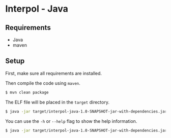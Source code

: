 # Interpol - Java

## Requirements

- Java
- maven

## Setup

First, make sure all requirements are installed.

Then compile the code using `maven`.

```bash
$ mvn clean package
```

The ELF file will be placed in the `target` directory.

```bash
$ java -jar target/interpol-java-1.0-SNAPSHOT-jar-with-dependencies.jar
```

You can use the `-h` or `--help` flag to show the help information.

```bash
$ java -jar target/interpol-java-1.0-SNAPSHOT-jar-with-dependencies.jar --help
```
